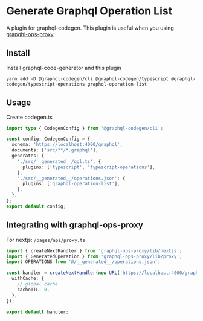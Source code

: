 # Generate Graphql Operation List

A plugin for graphql-codegen. This plugin is useful when you using [grapqhl-ops-proxy](https://github.com/ilijaNL/graphql-ops-proxy)

## Install

Install graphql-code-generator and this plugin

    yarn add -D @graphql-codegen/cli @graphql-codegen/typescript @graphql-codegen/typescript-operations graphql-operation-list

## Usage

Create codegen.ts

```ts
import type { CodegenConfig } from '@graphql-codegen/cli';

const config: CodegenConfig = {
  schema: 'https://localhost:4000/graphql',
  documents: ['src/**/*.graphql'],
  generates: {
    './src/__generated__/gql.ts': {
      plugins: ['typescript', 'typescript-operations'],
    },
    './src/__generated__/operations.json': {
      plugins: ['graphql-operation-list'],
    },
  },
};
export default config;
```

## Integrating with graphql-ops-proxy

For nextjs: `/pages/api/proxy.ts`

```ts
import { createNextHandler } from 'graphql-ops-proxy/lib/nextjs';
import { GeneratedOperation } from 'graphql-ops-proxy/lib/proxy';
import OPERATIONS from '@/__generated__/operations.json';

const handler = createNextHandler(new URL('https://localhost:4000/graphql'), OPERATIONS as Array<GeneratedOperation>, {
  withCache: {
    // global cache
    cacheTTL: 0,
  },
});

export default handler;
```
